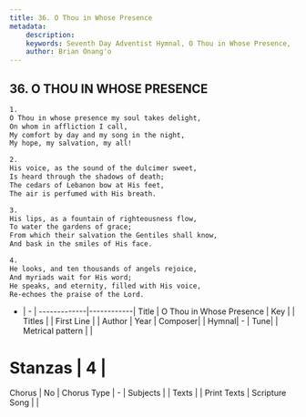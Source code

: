 ```yaml
---
title: 36. O Thou in Whose Presence
metadata:
    description: 
    keywords: Seventh Day Adventist Hymnal, O Thou in Whose Presence, , 
    author: Brian Onang'o
---
```



## 36. O THOU IN WHOSE PRESENCE

```txt
1.
O Thou in whose presence my soul takes delight,
On whom in affliction I call,
My comfort by day and my song in the night,
My hope, my salvation, my all!

2.
His voice, as the sound of the dulcimer sweet,
Is heard through the shadows of death;
The cedars of Lebanon bow at His feet,
The air is perfumed with His breath.

3.
His lips, as a fountain of righteousness flow,
To water the gardens of grace;
From which their salvation the Gentiles shall know,
And bask in the smiles of His face.

4.
He looks, and ten thousands of angels rejoice,
And myriads wait for His word;
He speaks, and eternity, filled with His voice,
Re-echoes the praise of the Lord.
```

- |   -  |
-------------|------------|
Title | O Thou in Whose Presence |
Key |  |
Titles |  |
First Line |  |
Author | 
Year | 
Composer|  |
Hymnal|  - |
Tune|  |
Metrical pattern | |
# Stanzas | 4 |
Chorus | No |
Chorus Type | - |
Subjects |  |
Texts |  |
Print Texts | 
Scripture Song |  |
  
